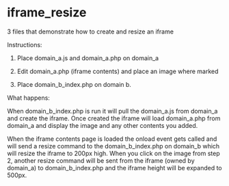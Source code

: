 iframe_resize
=============

3 files that demonstrate how to create and resize an iframe

Instructions:

1) Place domain_a.js and domain_a.php on domain_a

2) Edit domain_a.php (iframe contents) and place an image where marked

3) Place domain_b_index.php on domain b.



What happens:

When domain_b_index.php is run it will pull the domain_a.js from domain_a and create the iframe. Once created the iframe will load domain_a.php from domain_a and display the image and any other contents you added. 

When the iframe contents page is loaded the onload event gets called and will send a resize command to the domain_b_index.php on domain_b which will resize the iframe to 200px high. When you click on the image from step 2, another resize command will be sent from the iframe (owned by domain_a) to domain_b_index.php and the iframe height will be expanded to 500px.
